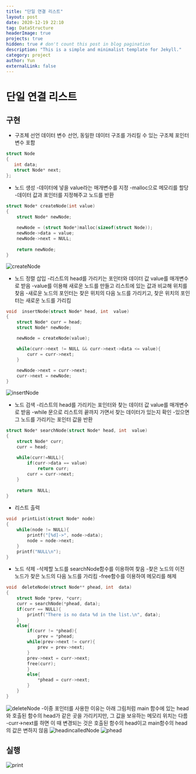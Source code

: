 ```yaml
---
title: "단일 연결 리스트"
layout: post
date: 2020-12-19 22:10
tag: DataStructure
headerImage: true
projects: true
hidden: true # don't count this post in blog pagination
description: "This is a simple and minimalist template for Jekyll."
category: project
author: Yun
externalLink: false
---
```


# 단일 연결 리스트

## 구현
 - 구조체 선언
 데이터 변수 선언, 동일한 데이터 구조를 가리킬 수 있는 구조체 포인터 변수 포함
 ```c
 struct Node
 {
	int data;
	struct Node* next;
};
```

- 노드 생성
-데이터에 넣을 value라는 매개변수를 지정
-malloc으로 메모리를 할당
-데이터 값과 포인터를 지정해주고 노드를 반환
```c
struct Node* createNode(int value)
{
	struct Node* newNode;
	
	newNode = (struct Node*)malloc(sizeof(struct Node));
	newNode->data = value;
	newNode->next = NULL;
	
	return newNode;
}
```
![createNode](https://bro-o.github.io/assets/images/createNode.PNG)
- 노드 정렬 삽입
-리스트의 head를 가리키는 포인터와 데이터 값 value를 매개변수로 받음
-value를 이용해 새로운 노드를 만들고 리스트에 있는 값과 비교해 위치를 찾음
-새로운 노드의 포인터는 찾은 위치의 다음 노드를 가리키고, 찾은 위치의 포인터는 새로운 노드를 가리킴
```c
void  insertNode(struct Node* head, int  value)
{
	struct Node* curr = head;
	struct Node* newNode;

	newNode = createNode(value);

	while(curr->next != NULL && curr->next->data <= value){
		curr = curr->next;
	}
	
	newNode->next = curr->next;
	curr->next = newNode;
}
```
![insertNode](https://bro-o.github.io/assets/images/insertNode.PNG)
- 노드 검색
-리스트의 head를 가리키는 포인터와 찾는 데이터 값 value를 매개변수로 받음
-while 문으로 리스트의 끝까지 가면서 찾는 데이터가 있는지 확인
-있으면 그 노드를 가리키는 포인터 값을 반환
```c
struct Node* searchNode(struct Node* head, int  value)
{
	struct Node* curr;
	curr = head;
	
	while(curr!=NULL){
		if(curr->data == value)
			return curr;
		curr = curr->next;
	}
	
	return  NULL;
}
```
- 리스트 출력
```c
void  printList(struct Node* node)
{
	while(node != NULL){
		printf("[%d]->", node->data);
		node = node->next;
	}
	printf("NULL\n");
}
```
- 노드 삭제
-삭제할 노드를 searchNode함수를 이용하여 찾음
-찾은 노드의 이전 노드가 찾은 노드의 다음 노드를 가리킴
-free함수를 이용하여 메모리를 해제
```c
void  deleteNode(struct Node** phead, int  data)
{
	struct Node *prev, *curr;
	curr = searchNode(*phead, data);
	if(curr == NULL){
		printf("There is no data %d in the list.\n", data);
	}
	else{
		if(curr != *phead){
			prev = *phead;
		while(prev->next != curr){
			prev = prev->next;
		}
		prev->next = curr->next;
		free(curr);
		}
		else{
			*phead = curr->next;
		}
	}
}
```
![deleteNode](https://bro-o.github.io/assets/images/deleteNode.PNG)
-이중 포인터를 사용한 이유는 아래 그림처럼 main 함수에 있는 head와 호출된 함수의 head가 같은 곳을 가리키지만, 그 값을 보유하는 메모리 위치는 다름
-curr->next를 하면 이 때 변경되는 것은 호출된 함수의 head이고 main함수의 head의 값은 변하지 않음
![headincalledNode](https://bro-o.github.io/assets/images/headincalled.PNG)
![phead](https://bro-o.github.io/assets/images/phead.PNG)

## 실행
![print](https://bro-o.github.io/assets/images/linkedList.PNG)

